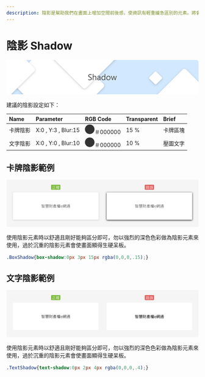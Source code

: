 ```yaml
---
description: 陰影是幫助我們在畫面上增加空間前後感，使資訊有輕重緩急區別的元素。將會介紹如何在本網頁中使用陰影元素。
---
```


# 陰影 Shadow

![](../.gitbook/assets/shadow_banner.png)

建議的陰影設定如下：

| Name | Parameter | RGB Code | Transparent | Brief |
| :--- | :--- | :--- | :--- | :--- |
| 卡牌陰影 | X:0 , Y:3 , Blur:15 | ![](../.gitbook/assets/color_333.png)＃000000 | 15 % | 卡牌區塊 |
| 文字陰影 | X:0 , Y:0 , Blur:10 | ![](../.gitbook/assets/color_333.png)＃000000 | 10 % | 壓圖文字 |

## 卡牌陰影範例

![](../.gitbook/assets/shadow_image_01.png)

使用陰影元素時以舒適且剛好能夠區分即可，勿以強烈的深色色彩做為陰影元素來使用，過於沉重的陰影元素會使畫面顯得生硬呆板。

```css
.BoxShadow{box-shadow:0px 3px 15px rgba(0,0,0,.15);}
```

## 文字陰影範例

![](../.gitbook/assets/shadow_image_02.png)

使用陰影元素時以舒適且剛好能夠區分即可，勿以強烈的深色色彩做為陰影元素來使用，過於沉重的陰影元素會使畫面顯得生硬呆板。

```css
.TextShadow{text-shadow:0px 2px 4px rgba(0,0,0,.4);}
```

